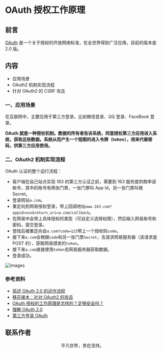# OAuth 授权工作原理

## 前言

[OAuth](http://en.wikipedia.org/wiki/OAuth) 是一个关于授权的开放网络标准，在全世界得到广泛应用，目前的版本是 2.0 版。

## 内容

- 应用场景
- OAuth2 机制实现流程
- 针对 OAuth2 的 CSRF 攻击

### 一、应用场景

在互联网中，主要应用于第三方登录，比如微信登录、QQ 登录、FaceBook 登录。

**OAuth 就是一种授权机制。数据的所有者告诉系统，同意授权第三方应用进入系统，获取这些数据。系统从而产生一个短期的进入令牌（token），用来代替密码，供第三方应用使用。**

### 二、OAuth2 机制实现流程

OAuth 认证的整个运行流程：

- 客户端在自己站点实现 163 的第三方认证之前，需要到 163 服务提供商申请帐号，其中的账号有两张门票，一张门票叫 App Id，另一张门票叫做 Secret。
- 登录网站`a.com`。
- 重定向到网易授权登录，带上回调地址`www.163.com?appid=xxx&return_uri=a.com/callback`。
- 在网易中会带上具体授权的类型（可自定义选择权限），然后输入网易账号和密码，提交登录。
- 登陆后被重定向会`a.com?code=123`带上一个授权码`code`。
- 接下来`a.com`会根据`code`和另一张门票`Secret`，去请求网易服务器（该请求是 POST 的），获取网易颁发的`token`。
- 接下来`a.com`直接使用`token`去网易服务器获取数据。
- 登录成功。

![images](login01.jpg)

### 参考资料

- [简述 OAuth 2.0 的运作流程](https://www.barretlee.com/blog/2016/01/10/oauth2-introduce/)
- [移花接木：针对 OAuth2 的攻击](http://insights.thoughtworkers.org/attack-aim-at-oauth2/)
- [OAuth 授权的工作原理是怎样的？足够安全吗？](https://www.zhihu.com/question/19781476/answer/81020455)
- [理解 OAuth 2.0](http://www.ruanyifeng.com/blog/2014/05/oauth_2_0.html)
- [第三方登录 OAuth](https://lmjben.github.io/blog/osi-web-login.html#%E7%AC%AC%E4%B8%89%E6%96%B9%E7%99%BB%E5%BD%95-oauth)

## 联系作者

<div align="center">
    <p>
        平凡世界，贵在坚持。
    </p>
    <img :src="$withBase('/about/contact.png')" />
</div>
